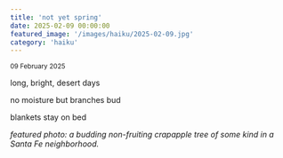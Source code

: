 ```yaml
---
title: 'not yet spring'
date: 2025-02-09 00:00:00
featured_image: '/images/haiku/2025-02-09.jpg'
category: 'haiku'
---
```

<small>09 February 2025</small>

long, bright, desert days

no moisture but branches bud

blankets stay on bed












*featured photo: a budding non-fruiting crapapple tree of some kind in a Santa Fe neighborhood.*
